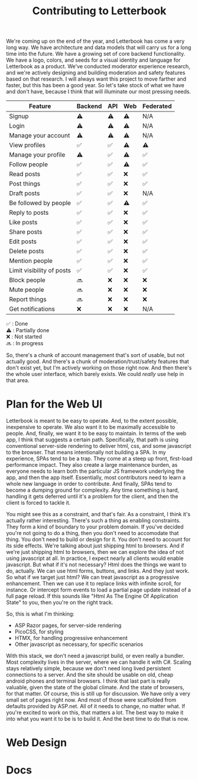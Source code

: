 ﻿---
title: Contributing to Letterbook
authors:
  - jenniferplusplus
---

We're coming up on the end of the year, and Letterbook has come a very long way. We have architecture and data models that will carry us for a long time into the future. We have a growing set of core backend functionality. We have a logo, colors, and seeds for a visual identity and language for Letterbook as a product. We've conducted moderator experience research, and we're actively designing and building moderation and safety features based on that research. I will always want this project to move farther and faster, but this has been a good year. So let's take stock of what we have and don't have, because I think that will illuminate our most pressing needs.

| Feature                    | Backend | API | Web  | Federated |
|----------------            |---------|-----|------|-----------|
| Signup                     | ⚠️      | ⚠️   | ⚠️   | N/A       |
| Login                      | ⚠️      | ⚠️   | ⚠️   | N/A       |
| Manage your account        | ⚠️      | ⚠️   | ⚠️   | N/A       |
| View profiles              | ✅      | ✅   | ⚠️   | ⚠️        |
| Manage your profile        | ⚠️      | ✅   | ⚠️   | ✅        |
| Follow people              | ✅      | ✅   | ⚠️   | ✅        |
| Read posts                 | ✅      | ✅   | ❌   | ✅        |
| Post things                | ✅      | ✅   | ❌   | ✅        |
| Draft posts                | ✅      | ✅   | ❌   | N/A       |
| Be followed by people      | ✅      | ✅   | ⚠️   | ✅        |
| Reply to posts             | ✅      | ✅   | ❌   | ✅        |
| Like posts                 | ✅      | ✅   | ❌   | ✅        |
| Share posts                | ✅      | ✅   | ❌   | ✅        |
| Edit posts                 | ✅      | ✅   | ❌   | ✅        |
| Delete posts               | ✅      | ✅   | ❌   | ✅        |
| Mention people             | ✅      | ✅   | ❌   | ✅        |
| Limit visibility of posts  | ✅      | ✅   | ❌   | ✅        |
| Block people               | 🔜      | ❌   | ❌   | ❌        |
| Mute people                | 🔜      | ❌   | ❌   | ❌        |
| Report things              | 🔜      | ❌   | ❌   | ❌        |
| Get notifications          | ❌      | ❌   | ❌   | N/A       |

 ✅ : Done  
 ⚠️ : Partially done  
 ❌ : Not started  
 🔜 : In progress  

So, there's a chunk of account management that's sort of usable, but not actually good. And there's a chunk of moderation/trust/safety features that don't exist yet, but I'm actively working on those right now. And then there's the whole user interface, which barely exists. We could _really_ use help in that area.

# Plan for the Web UI

Letterbook is meant to be easy to operate. And, to the extent possible, inexpensive to operate. We also want it to be maximally accessible to people. And, finally, we want it to be easy to maintain. In terms of the web app, I think that suggests a certain path. Specifically, that path is using conventional server-side rendering to deliver html, css, and some javascript to the browser. That means intentionally not building a SPA. In my experience, SPAs tend to be a trap. They come at a steep up front, first-load performance impact. They also create a large maintenance burden, as everyone needs to learn both the particular JS framework underlying the app, and then the app itself. Essentially, most contributors need to learn a whole new language in order to contribute. And finally, SPAs tend to become a dumping ground for complexity. Any time something is hard, handling it gets deferred until it's a problem for the client, and then the client is forced to tackle it.

You might see this as a constraint, and that's fair. As a constraint, I think it's actually rather interesting. There's such a thing as enabling constraints. They form a kind of boundary to your problem domain. If you've decided you're not going to do a thing, then you don't need to accomodate that thing. You don't need to build or design for it. You don't need to account for its side effects. We're talking about just shipping html to browsers. And if we're just shipping html to browsers, then we can explore the idea of not using javascript at all. In practice, I expect nearly all clients would enable javascript. But what if it's not necessary? Html does the things we want to do, actually. We can use html forms, buttons, and links. And they just work. So what if we target just html? We can treat javascript as a progressive enhancement. Then we can use it to replace links with infinite scroll, for instance. Or intercept form events to load a partial page update instead of a full page reload. If this sounds like "Html As The Engine Of Application State" to you, then you're on the right track.

So, this is what I'm thinking:

- ASP Razor pages, for server-side rendering
- PicoCSS, for styling
- HTMX, for handling progressive enhancement
- Other javascript as necessary, for specific scenarios

With this stack, we don't need a javascript build, or even really a bundler. Most complexity lives in the server, where we can handle it with C#. Scaling stays relatively simple, because we don't need long lived persistent connections to a server. And the site should be usable on old, cheap android phones and terminal browsers. I think that last part is really valuable, given the state of the global climate. And the state of browsers, for that matter. Of course, this is still up for discussion. We have only a very small set of pages right now. And most of those were scaffolded from defaults provided by ASP.net. All of it needs to change, no matter what. If you're excited to work on this, that matters a lot. The best way to make it into what you want it to be is to build it. And the best time to do that is now.

# Web Design

# Docs


